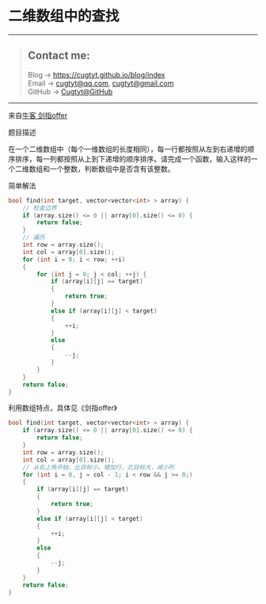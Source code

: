 # 二维数组中的查找

---
> ## Contact me:
> Blog -> <https://cugtyt.github.io/blog/index>  
> Email -> <cugtyt@qq.com>, <cugtyt@gmail.com>  
> GitHub -> [Cugtyt@GitHub](https://github.com/Cugtyt)

---

来自[牛客 剑指offer](https://www.nowcoder.com/)


题目描述

在一个二维数组中（每个一维数组的长度相同），每一行都按照从左到右递增的顺序排序，每一列都按照从上到下递增的顺序排序。请完成一个函数，输入这样的一个二维数组和一个整数，判断数组中是否含有该整数。


简单解法

``` c++
bool find(int target, vector<vector<int> > array) {
    // 检查边界
    if (array.size() <= 0 || array[0].size() <= 0) {
        return false;
    }
    // 遍历
    int row = array.size();
    int col = array[0].size();
    for (int i = 0; i < row; ++i)
    {
        for (int j = 0; j < col; ++j) {
            if (array[i][j] == target)
            {
                return true;
            }
            else if (array[i][j] < target)
            {
                ++i;
            }
            else
            {
                --j;
            }
        }
    }
    return false;
}

```

利用数组特点，具体见《剑指offer》

``` c++
bool find(int target, vector<vector<int> > array) {
    if (array.size() <= 0 || array[0].size() <= 0) {
        return false;
    }
    int row = array.size();
    int col = array[0].size();
    // 从右上角开始，比目标小，增加行，比目标大，减小列
    for (int i = 0, j = col - 1; i < row && j >= 0;)
    {
        if (array[i][j] == target)
        {
            return true;
        }
        else if (array[i][j] < target)
        {
            ++i;
        }
        else
        {
            --j;
        }
    }
    return false;
}
```